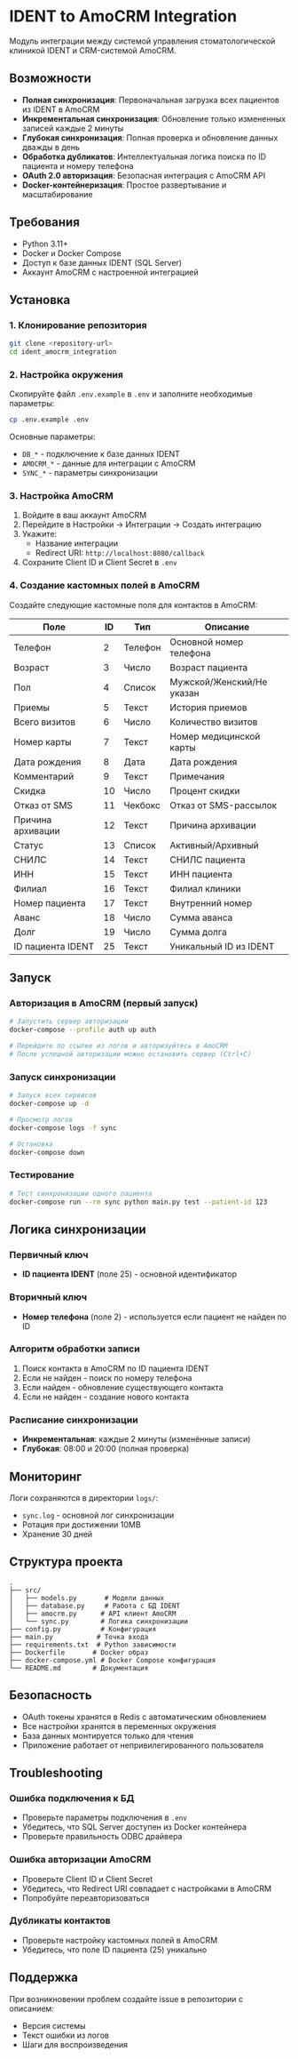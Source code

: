 # IDENT to AmoCRM Integration

Модуль интеграции между системой управления стоматологической клиникой IDENT и CRM-системой AmoCRM.

## Возможности

- **Полная синхронизация**: Первоначальная загрузка всех пациентов из IDENT в AmoCRM
- **Инкрементальная синхронизация**: Обновление только измененных записей каждые 2 минуты
- **Глубокая синхронизация**: Полная проверка и обновление данных дважды в день
- **Обработка дубликатов**: Интеллектуальная логика поиска по ID пациента и номеру телефона
- **OAuth 2.0 авторизация**: Безопасная интеграция с AmoCRM API
- **Docker-контейнеризация**: Простое развертывание и масштабирование

## Требования

- Python 3.11+
- Docker и Docker Compose
- Доступ к базе данных IDENT (SQL Server)
- Аккаунт AmoCRM с настроенной интеграцией

## Установка

### 1. Клонирование репозитория

```bash
git clone <repository-url>
cd ident_amocrm_integration
```

### 2. Настройка окружения

Скопируйте файл `.env.example` в `.env` и заполните необходимые параметры:

```bash
cp .env.example .env
```

Основные параметры:
- `DB_*` - подключение к базе данных IDENT
- `AMOCRM_*` - данные для интеграции с AmoCRM
- `SYNC_*` - параметры синхронизации

### 3. Настройка AmoCRM

1. Войдите в ваш аккаунт AmoCRM
2. Перейдите в Настройки → Интеграции → Создать интеграцию
3. Укажите:
   - Название интеграции
   - Redirect URI: `http://localhost:8080/callback`
4. Сохраните Client ID и Client Secret в `.env`

### 4. Создание кастомных полей в AmoCRM

Создайте следующие кастомные поля для контактов в AmoCRM:

| Поле | ID | Тип | Описание |
|------|----|----|----------|
| Телефон | 2 | Телефон | Основной номер телефона |
| Возраст | 3 | Число | Возраст пациента |
| Пол | 4 | Список | Мужской/Женский/Не указан |
| Приемы | 5 | Текст | История приемов |
| Всего визитов | 6 | Число | Количество визитов |
| Номер карты | 7 | Текст | Номер медицинской карты |
| Дата рождения | 8 | Дата | Дата рождения |
| Комментарий | 9 | Текст | Примечания |
| Скидка | 10 | Число | Процент скидки |
| Отказ от SMS | 11 | Чекбокс | Отказ от SMS-рассылок |
| Причина архивации | 12 | Текст | Причина архивации |
| Статус | 13 | Список | Активный/Архивный |
| СНИЛС | 14 | Текст | СНИЛС пациента |
| ИНН | 15 | Текст | ИНН пациента |
| Филиал | 16 | Текст | Филиал клиники |
| Номер пациента | 17 | Текст | Внутренний номер |
| Аванс | 18 | Число | Сумма аванса |
| Долг | 19 | Число | Сумма долга |
| ID пациента IDENT | 25 | Текст | Уникальный ID из IDENT |

## Запуск

### Авторизация в AmoCRM (первый запуск)

```bash
# Запустить сервер авторизации
docker-compose --profile auth up auth

# Перейдите по ссылке из логов и авторизуйтесь в AmoCRM
# После успешной авторизации можно остановить сервер (Ctrl+C)
```

### Запуск синхронизации

```bash
# Запуск всех сервисов
docker-compose up -d

# Просмотр логов
docker-compose logs -f sync

# Остановка
docker-compose down
```

### Тестирование

```bash
# Тест синхронизации одного пациента
docker-compose run --rm sync python main.py test --patient-id 123
```

## Логика синхронизации

### Первичный ключ
- **ID пациента IDENT** (поле 25) - основной идентификатор

### Вторичный ключ
- **Номер телефона** (поле 2) - используется если пациент не найден по ID

### Алгоритм обработки записи
1. Поиск контакта в AmoCRM по ID пациента IDENT
2. Если не найден - поиск по номеру телефона
3. Если найден - обновление существующего контакта
4. Если не найден - создание нового контакта

### Расписание синхронизации
- **Инкрементальная**: каждые 2 минуты (изменённые записи)
- **Глубокая**: 08:00 и 20:00 (полная проверка)

## Мониторинг

Логи сохраняются в директории `logs/`:
- `sync.log` - основной лог синхронизации
- Ротация при достижении 10MB
- Хранение 30 дней

## Структура проекта

```
.
├── src/
│   ├── models.py       # Модели данных
│   ├── database.py     # Работа с БД IDENT
│   ├── amocrm.py      # API клиент AmoCRM
│   └── sync.py        # Логика синхронизации
├── config.py          # Конфигурация
├── main.py           # Точка входа
├── requirements.txt  # Python зависимости
├── Dockerfile       # Docker образ
├── docker-compose.yml # Docker Compose конфигурация
└── README.md        # Документация
```

## Безопасность

- OAuth токены хранятся в Redis с автоматическим обновлением
- Все настройки хранятся в переменных окружения
- База данных монтируется только для чтения
- Приложение работает от непривилегированного пользователя

## Troubleshooting

### Ошибка подключения к БД
- Проверьте параметры подключения в `.env`
- Убедитесь, что SQL Server доступен из Docker контейнера
- Проверьте правильность ODBC драйвера

### Ошибка авторизации AmoCRM
- Проверьте Client ID и Client Secret
- Убедитесь, что Redirect URI совпадает с настройками в AmoCRM
- Попробуйте переавторизоваться

### Дубликаты контактов
- Проверьте настройку кастомных полей в AmoCRM
- Убедитесь, что поле ID пациента (25) уникально

## Поддержка

При возникновении проблем создайте issue в репозитории с описанием:
- Версия системы
- Текст ошибки из логов
- Шаги для воспроизведения
